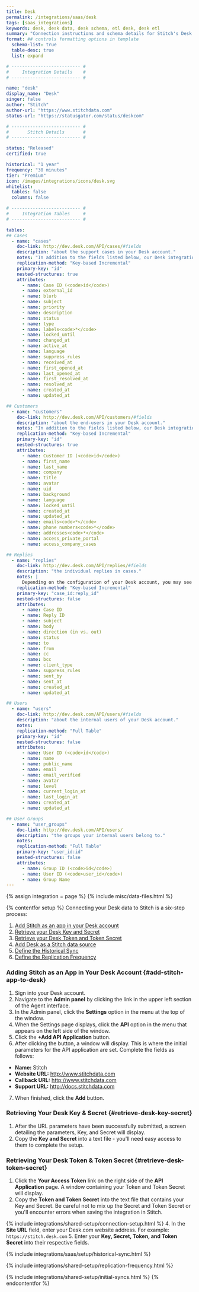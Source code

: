 ```yaml
---
title: Desk
permalink: /integrations/saas/desk
tags: [saas_integrations]
keywords: desk, desk data, desk schema, etl desk, desk etl
summary: "Connection instructions and schema details for Stitch's Desk integration."
format: ## controls formatting options in template
  schema-list: true
  table-desc: true
  list: expand

# -------------------------- #
#     Integration Details    #
# -------------------------- #

name: "desk"
display_name: "Desk"
singer: false
author: "Stitch"
author-url: "https://www.stitchdata.com"
status-url: "https://statusgator.com/status/deskcom"

# -------------------------- #
#       Stitch Details       #
# -------------------------- #

status: "Released"
certified: true

historical: "1 year"
frequency: "30 minutes"
tier: "Premium"
icon: /images/integrations/icons/desk.svg
whitelist:
  tables: false
  columns: false

# -------------------------- #
#     Integration Tables     #
# -------------------------- #

tables:
## Cases
  - name: "cases"
    doc-link: http://dev.desk.com/API/cases/#fields
    description: "about the support cases in your Desk account."
    notes: "In addition to the fields listed below, our Desk integration will also include any custom fields."
    replication-method: "Key-based Incremental"
    primary-key: "id"
    nested-structures: true
    attributes:
      - name: Case ID (<code>id</code>)
      - name: external_id
      - name: blurb
      - name: subject
      - name: priority
      - name: description
      - name: status
      - name: type
      - name: labels<code>*</code>
      - name: locked_until
      - name: changed_at
      - name: active_at
      - name: language
      - name: suppress_rules
      - name: received_at
      - name: first_opened_at
      - name: last_opened_at
      - name: first_resolved_at
      - name: resolved_at
      - name: created_at
      - name: updated_at

## Customers
  - name: "customers"
    doc-link: http://dev.desk.com/API/customers/#fields
    description: "about the end-users in your Desk account."
    notes: "In addition to the fields listed below, our Desk integration will also include any custom fields."
    replication-method: "Key-based Incremental"
    primary-key: "id"
    nested-structures: true
    attributes:
      - name: Customer ID (<code>id</code>)
      - name: first_name
      - name: last_name
      - name: company
      - name: title
      - name: avatar
      - name: uid
      - name: background
      - name: language
      - name: locked_until
      - name: created_at
      - name: updated_at
      - name: emails<code>*</code>
      - name: phone numbers<code>*</code>
      - name: addresses<code>*</code>
      - name: access_private_portal
      - name: access_company_cases

## Replies
  - name: "replies"
    doc-link: http://dev.desk.com/API/replies/#fields
    description: "the individual replies in cases."
    notes: |
      Depending on the configuration of your Desk account, you may see more fields in this table than what's listed here. For example: Tweet fields. 
    replication-method: "Key-based Incremental"
    primary-key: "case_id:reply_id"
    nested-structures: false
    attributes:
      - name: Case ID
      - name: Reply ID
      - name: subject
      - name: body
      - name: direction (in vs. out)
      - name: status
      - name: to
      - name: from
      - name: cc
      - name: bcc
      - name: client_type
      - name: suppress_rules
      - name: sent_by
      - name: sent_at
      - name: created_at
      - name: updated_at

## Users
  - name: "users"
    doc-link: http://dev.desk.com/API/users/#fields
    description: "about the internal users of your Desk account."
    notes: 
    replication-method: "Full Table"
    primary-key: "id"
    nested-structures: false
    attributes:
      - name: User ID (<code>id</code>)
      - name: name
      - name: public_name
      - name: email
      - name: email_verified
      - name: avatar
      - name: level
      - name: current_login_at
      - name: last_login_at
      - name: created_at
      - name: updated_at

## User Groups
  - name: "user_groups"
    doc-link: http://dev.desk.com/API/users/
    description: "the groups your internal users belong to."
    notes: 
    replication-method: "Full Table"
    primary-key: "user_id:id"
    nested-structures: false
    attributes:
      - name: Group ID (<code>id</code>)
      - name: User ID (<code>user_id</code>)
      - name: Group Name
---
```

{% assign integration = page %}
{% include misc/data-files.html %}

{% contentfor setup %}
Connecting your Desk data to Stitch is a six-step process:

1. [Add Stitch as an app in your Desk account](#add-stitch-app-to-desk)
2. [Retrieve your Desk Key and Secret](#retrieve-desk-key-secret)
3. [Retrieve your Desk Token and Token Secret](#retrieve-desk-token-secret)
4. [Add Desk as a Stitch data source](#add-stitch-data-source)
5. [Define the Historical Sync](#define-historical-sync)
6. [Define the Replication Frequency](#define-rep-frequency)

### Adding Stitch as an App in Your Desk Account {#add-stitch-app-to-desk}

1. Sign into your Desk account.
2. Navigate to the **Admin panel** by clicking the link in the upper left section of the Agent interface.
3. In the Admin panel, click the **Settings** option in the menu at the top of the window. 
4. When the Settings page displays, click the **API** option in the menu that appears on the left side of the window.
5. Click the **+Add API Application** button.
6. After clicking the button, a window will display. This is where the initial parameters for the API application are set. Complete the fields as follows:
  - **Name:** Stitch
  - **Website URL:** http://www.stitchdata.com
  - **Callback URL:** http://www.stitchdata.com
  - **Support URL:** http://docs.stitchdata.com
7. When finished, click the **Add** button.

### Retrieving Your Desk Key & Secret {#retrieve-desk-key-secret}

1. After the URL parameters have been successfully submitted, a screen detailing the parameters, Key, and Secret will display.
2. Copy the **Key and Secret** into a text file - you'll need easy access to them to complete the setup.

### Retrieving Your Desk Token & Token Secret {#retrieve-desk-token-secret}
1. Click the **Your Access Token** link on the right side of the **API Application** page. A window containing your Token and Token Secret will display.
2. Copy the **Token and Token Secret** into the text file that contains your Key and Secret. Be careful not to mix up the Secret and Token Secret or you'll encounter errors when saving the integration in Stitch.

{% include integrations/shared-setup/connection-setup.html %}
4. In the **Site URL** field, enter your Desk.com website address. For example: `https://stitch.desk.com`
5. Enter your **Key, Secret, Token, and Token Secret** into their respective fields.

{% include integrations/saas/setup/historical-sync.html %}

{% include integrations/shared-setup/replication-frequency.html %}

{% include integrations/shared-setup/initial-syncs.html %}
{% endcontentfor %}